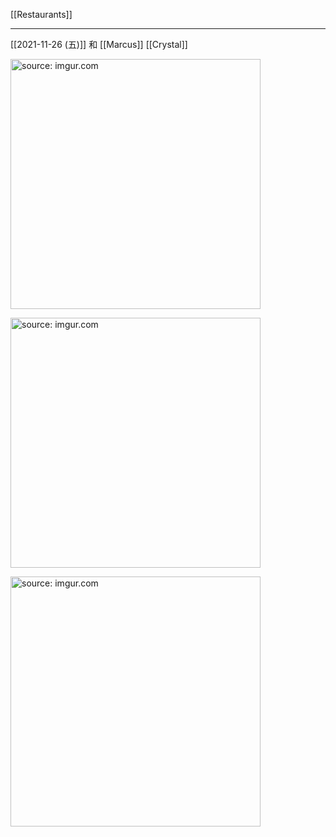 [[Restaurants]]

---

[[2021-11-26 (五)]] 和 [[Marcus]] [[Crystal]]

<a href="https://imgur.com/98HEXiO"><img src="https://i.imgur.com/98HEXiO.jpg" title="source: imgur.com" width="400px" /></a>

<a href="https://imgur.com/Wh8Bye2"><img src="https://i.imgur.com/Wh8Bye2.jpg" title="source: imgur.com" width="400px" /></a>

<a href="https://imgur.com/B0ib2ag"><img src="https://i.imgur.com/B0ib2ag.jpg" title="source: imgur.com" width="400px" /></a>
